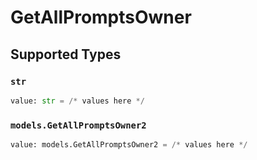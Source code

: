 # GetAllPromptsOwner


## Supported Types

### `str`

```python
value: str = /* values here */
```

### `models.GetAllPromptsOwner2`

```python
value: models.GetAllPromptsOwner2 = /* values here */
```

